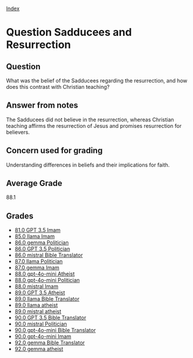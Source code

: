 
[Index](../../index.md)
# Question Sadducees and Resurrection
## Question
What was the belief of the Sadducees regarding the resurrection, and how does this contrast with Christian teaching?

## Answer from notes
The Sadducees did not believe in the resurrection, whereas Christian teaching affirms the resurrection of Jesus and promises resurrection for believers.

## Concern used for grading
Understanding differences in beliefs and their implications for faith.

## Average Grade
88.1

## Grades
 * [81.0 GPT 3.5 Imam](../answers/GPT_3.5_Imam/Sadducees_and_Resurrection.md)
 * [85.0 llama Imam](../answers/llama_Imam/Sadducees_and_Resurrection.md)
 * [86.0 gemma Politician](../answers/gemma_Politician/Sadducees_and_Resurrection.md)
 * [86.0 GPT 3.5 Politician](../answers/GPT_3.5_Politician/Sadducees_and_Resurrection.md)
 * [86.0 mistral Bible Translator](../answers/mistral_Bible_Translator/Sadducees_and_Resurrection.md)
 * [87.0 llama Politician](../answers/llama_Politician/Sadducees_and_Resurrection.md)
 * [87.0 gemma Imam](../answers/gemma_Imam/Sadducees_and_Resurrection.md)
 * [88.0 gpt-4o-mini Atheist](../answers/gpt-4o-mini_Atheist/Sadducees_and_Resurrection.md)
 * [88.0 gpt-4o-mini Politician](../answers/gpt-4o-mini_Politician/Sadducees_and_Resurrection.md)
 * [88.0 mistral Imam](../answers/mistral_Imam/Sadducees_and_Resurrection.md)
 * [89.0 GPT 3.5 Atheist](../answers/GPT_3.5_Atheist/Sadducees_and_Resurrection.md)
 * [89.0 llama Bible Translator](../answers/llama_Bible_Translator/Sadducees_and_Resurrection.md)
 * [89.0 llama atheist](../answers/llama_atheist/Sadducees_and_Resurrection.md)
 * [89.0 mistral atheist](../answers/mistral_atheist/Sadducees_and_Resurrection.md)
 * [90.0 GPT 3.5 Bible Translator](../answers/GPT_3.5_Bible_Translator/Sadducees_and_Resurrection.md)
 * [90.0 mistral Politician](../answers/mistral_Politician/Sadducees_and_Resurrection.md)
 * [90.0 gpt-4o-mini Bible Translator](../answers/gpt-4o-mini_Bible_Translator/Sadducees_and_Resurrection.md)
 * [90.0 gpt-4o-mini Imam](../answers/gpt-4o-mini_Imam/Sadducees_and_Resurrection.md)
 * [92.0 gemma Bible Translator](../answers/gemma_Bible_Translator/Sadducees_and_Resurrection.md)
 * [92.0 gemma atheist](../answers/gemma_atheist/Sadducees_and_Resurrection.md)
